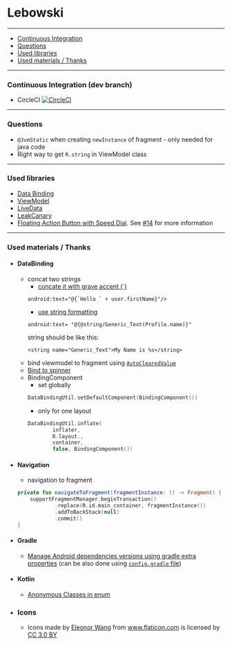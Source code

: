 # Lebowski

***

* [Continuous Integration](#continuous-integration-dev-branch)
* [Questions](#questions)
* [Used libraries](#used-libraries)
* [Used materials / Thanks](#used-materials-thanks)

***

### Continuous Integration (dev branch)
* CircleCI [![CircleCI](https://circleci.com/gh/bruce-willis/Lebowski/tree/develop.svg?style=svg)](https://circleci.com/gh/bruce-willis/Lebowski/tree/develop)

*** 

### Questions
* `@JvmStatic` when creating `newInstance` of fragment - only needed for java code
* Right way to get `R.string` in ViewModel class

***

### Used libraries

* [Data Binding](https://developer.android.com/topic/libraries/data-binding/)
* [ViewModel](https://developer.android.com/topic/libraries/architecture/viewmodel)
* [LiveData](https://developer.android.com/topic/libraries/architecture/livedata)
* [LeakCanary](https://github.com/square/leakcanary)
* [Floating Action Button with Speed Dial](https://github.com/leinardi/FloatingActionButtonSpeedDial). See [#14](https://github.com/bruce-willis/Lebowski/issues/14) for more information

***

### Used materials / Thanks

* #### DataBinding
    * concat two strings 
        * [concate it with grave accent (`) ](https://stackoverflow.com/a/40039962/6696410) 
        ```
        android:text="@{`Hello ` + user.firstName}"/>
        ```        
        * [use string formatting](https://stackoverflow.com/a/38984088/6696410)  
        ```
        android:text= "@{@string/Generic_Text(Profile.name)}"
        ```
        string should be like this:
        ```
        <string name="Generic_Text">My Name is %s</string>
        ```
    * bind viewmodel to fragment using [`AutoClearedValue`](https://github.com/googlesamples/android-architecture-components/blob/master/GithubBrowserSample/app/src/main/java/com/android/example/github/util/AutoClearedValue.kt)
    * [Bind to spinner](https://medium.com/fueled-engineering/binding-spinner-in-android-c5fa8c084480)
    * BindingComponent
        * set globally
        ```kotlin
        DataBindingUtil.setDefaultComponent(BindingComponent())
        ```
        * only for one layout
        ```kotlin
        DataBindingUtil.inflate(
                inflater,
                R.layout.,
                container,
                false, BindingComponent())
        ```
    

* #### Navigation
    * navigation to fragment
    ```kotlin
    private fun navigateToFragment(fragmentInstance: () -> Fragment) {
        supportFragmentManager.beginTransaction()
                .replace(R.id.main_container, fragmentInstance())
                .addToBackStack(null)
                .commit()
    }
    ```

* #### Gradle
    * [Manage Android dependencies versions using gradle extra properties](https://segunfamisa.com/posts/android-gradle-extra-properties) (can be also done using [`config.gradle` file](https://gist.github.com/truongngoclinh/af143066468ec5456cea6867350331fe#file-config-gradle))


* #### Kotlin
    * [Anonymous Classes in enum](https://kotlinlang.org/docs/reference/enum-classes.html#anonymous-classes)

* ### Icons
    * <div>Icons made by <a href="https://www.flaticon.com/authors/eleonor-wang" title="Eleonor Wang">Eleonor Wang</a> from <a href="https://www.flaticon.com/" title="Flaticon">www.flaticon.com</a> is licensed by <a href="http://creativecommons.org/licenses/by/3.0/" title="Creative Commons BY 3.0" target="_blank">CC 3.0 BY</a></div>
